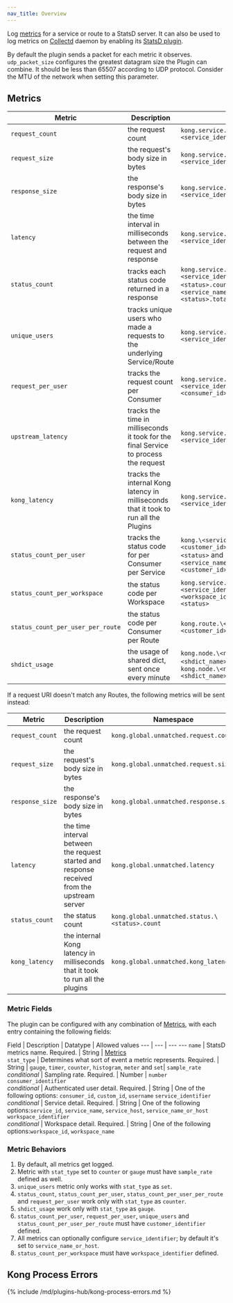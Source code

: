 ```yaml
---
nav_title: Overview
---
```


Log [metrics](#metrics) for a service or route
to a StatsD server.
It can also be used to log metrics on [Collectd](https://collectd.org/)
daemon by enabling its [StatsD
plugin](https://collectd.org/wiki/index.php/Plugin:StatsD).

By default the plugin sends a packet for each metric it observes. 
`udp_packet_size` configures the greatest datagram size the Plugin can combine. 
It should be less than 65507 according to UDP protocol. 
Consider the MTU of the network when setting this parameter.

## Metrics

Metric                     | Description | Namespace
---                        | ---         | ---
`request_count`            | the request count | `kong.service.\<service_identifier>.request.count`
`request_size`             | the request's body size in bytes | `kong.service.\<service_identifier>.request.size`
`response_size`            | the response's body size in bytes | `kong.service.\<service_identifier>.response.size`
`latency`                  | the time interval in milliseconds between the request and response | `kong.service.\<service_identifier>.latency`
`status_count`             | tracks each status code returned in a response | `kong.service.\<service_identifier>.request.status.\<status>.count` and `kong.\<service_name>.request.status.\<status>.total`
`unique_users`             | tracks unique users who made a requests to the underlying Service/Route | `kong.service.\<service_identifier>.user.uniques`
`request_per_user`         | tracks the request count per Consumer | `kong.service.\<service_identifier>.user.\<consumer_id>.request.count`
`upstream_latency`         | tracks the time in milliseconds it took for the final Service to process the request | `kong.service.\<service_identifier>.upstream_latency`
`kong_latency`             | tracks the internal Kong latency in milliseconds that it took to run all the Plugins | `kong.service.\<service_identifier>.kong_latency`
`status_count_per_user`    | tracks the status code for per Consumer per Service | `kong.\<service_name>.user.\<customer_id>.request.status.\<status>` and `kong.\<service_name>.user.\<customer_id>.request.status.total`
`status_count_per_workspace`         | the status code per Workspace | `kong.service.\<service_identifier>.workspace.\<workspace_identifier>.status.\<status>`
`status_count_per_user_per_route`    | the status code per Consumer per Route | `kong.route.\<route_id>.user.\<customer_id>.status.\<status>`
`shdict_usage`             | the usage of shared dict, sent once every minute |`kong.node.\<node_hostname>.shdict.\<shdict_name>.free_space` and `kong.node.\<node_hostname>.shdict.\<shdict_name>.capacity`

If a request URI doesn't match any Routes, the following metrics will be sent instead:

Metric                     | Description | Namespace
---                        | ---         | ---
`request_count`            | the request count | `kong.global.unmatched.request.count`
`request_size`             | the request's body size in bytes | `kong.global.unmatched.request.size`
`response_size`            | the response's body size in bytes | `kong.global.unmatched.response.size`
`latency`                  | the time interval between the request started and response received from the upstream server | `kong.global.unmatched.latency`
`status_count`             | the status count | `kong.global.unmatched.status.\<status>.count`
`kong_latency`             | the internal Kong latency in milliseconds that it took to run all the plugins | `kong.global.unmatched.kong_latency`

### Metric Fields

The plugin can be configured with any combination of [Metrics](#metrics), with each entry containing the following fields:

Field         | Description                                             | Datatype | Allowed values
---           | ---                                                     | ---        ---
`name`          | StatsD metrics name. Required.                       | String   | [Metrics](#metrics)          
`stat_type`     | Determines what sort of event a metric represents. Required.  | String   | `gauge`, `timer`, `counter`, `histogram`, `meter` and `set`|
`sample_rate`<br>*conditional*   | Sampling rate. Required.              | Number        | `number`                 
`consumer_identifier`<br>*conditional* | Authenticated user detail. Required.  | String   | One of the following options: `consumer_id`, `custom_id`, `username`
`service_identifier`<br>*conditional* | Service detail. Required.  | String   |  One of the following options:`service_id`, `service_name`, `service_host`, `service_name_or_host`
`workspace_identifier`<br>*conditional* | Workspace detail. Required.  | String | One of the following options:`workspace_id`, `workspace_name`

### Metric Behaviors

1.  By default, all metrics get logged.
2.  Metric with `stat_type` set to `counter` or `gauge` must have `sample_rate` defined as well.
3.  `unique_users` metric only works with `stat_type` as `set`.
4.  `status_count`, `status_count_per_user`, `status_count_per_user_per_route` and `request_per_user` work only with `stat_type` as `counter`.
5.  `shdict_usage` work only with `stat_type` as `gauge`.
6.  `status_count_per_user`, `request_per_user`, `unique_users` and `status_count_per_user_per_route` must have `customer_identifier` defined.
7.  All metrics can optionally configure `service_identifier`; by default it's set to `service_name_or_host`.
8.  `status_count_per_workspace` must have `workspace_identifier` defined.


## Kong Process Errors

{% include /md/plugins-hub/kong-process-errors.md %}
